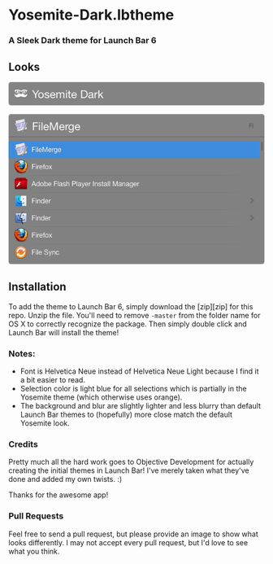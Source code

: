 Yosemite-Dark.lbtheme
=====================

### A Sleek Dark theme for Launch Bar 6


## Looks

![example 1](img/ex1.png)

![example 2](img/ex2.png)

## Installation

To add the theme to Launch Bar 6, simply download the [zip][zip] for this repo.
Unzip the file. You'll need to remove `-master` from the folder name for OS X to correctly recognize the package. Then simply double click and Launch Bar will install the theme! 

### Notes:
* Font is Helvetica Neue instead of Helvetica Neue Light because I find it a bit easier to read.
* Selection color is light blue for all selections which is partially in the Yosemite theme (which otherwise uses orange).
* The background and blur are slightly lighter and less blurry than default Launch Bar themes to (hopefully) more close match the default Yosemite look.

### Credits

Pretty much all the hard work goes to Objective Development for actually creating the initial themes in Launch Bar! I've merely taken what they've done and added my own twists. :)

Thanks for the awesome app!

### Pull Requests

Feel free to send a pull request, but please provide an image to show what looks differently. I may not accept every pull request, but I'd love to see what you think.